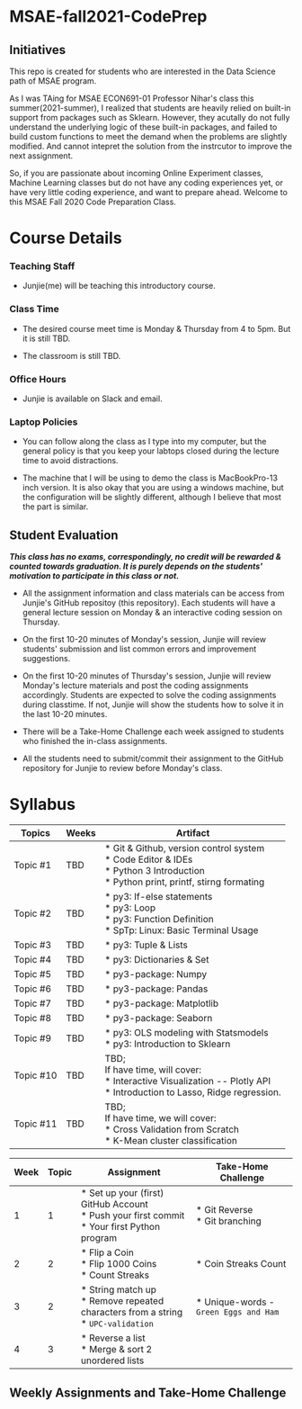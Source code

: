 # MSAE-fall2021-CodePrep

## Initiatives
This repo is created for students who are interested in the Data Science path of MSAE program. 

As I was TAing for MSAE ECON691-01 Professor Nihar's class this summer(2021-summer), I realized that students are heavily relied on built-in support from packages such as Sklearn. However, they acutally do not fully understand the underlying logic of these built-in packages, and failed to build custom functions to meet the demand when the problems are slightly modified. And cannot intepret the solution from the instrcutor to improve the next assignment. 

So, if you are passionate about incoming Online Experiment classes, Machine Learning classes but do not have any coding experiences yet, or have very little coding experience, and want to prepare ahead. Welcome to this MSAE Fall 2020 Code Preparation Class.

# Course Details

### Teaching Staff
* Junjie(me) will be teaching this introductory course.

### Class Time
* The desired course meet time is Monday & Thursday from 4 to 5pm. But it is still TBD.

* The classroom is still TBD.


### Office Hours
* Junjie is available on Slack and email.

### Laptop Policies
* You can follow along the class as I type into my computer, but the general policy is that you keep your labtops closed during the lecture time to avoid distractions. 

* The machine that I will be using to demo the class is MacBookPro-13 inch version. It is also okay that you are using a windows machine, but the configuration will be slightly different, although I believe that most the part is similar. 



## Student Evaluation

***This class has no exams, correspondingly, no credit will be rewarded & counted towards graduation. It is purely depends on the students' motivation to participate in this class or not.***  

* All the assignment information and class materials can be access from Junjie's GitHub repositoy (this repository). Each students will have a general lecture session on Monday & an interactive coding session on Thursday. 

* On the first 10-20 minutes of Monday's session, Junjie will review students' submission and list common errors and improvement suggestions. 

* On the first 10-20 minutes of Thursday's session, Junjie will review Monday's lecture materials and post the coding assignments accordingly. Students are expected to solve the coding assignments during classtime. If not, Junjie will show the students how to solve it in the last 10-20 minutes.  

* There will be a Take-Home Challenge each week assigned to students who finished the in-class assignments. 

* All the students need to submit/commit their assignment to the GitHub repository for Junjie to review before Monday's class. 





# Syllabus



| Topics    | Weeks | Artifact                                                                                                                              |
|-----------|-------|---------------------------------------------------------------------------------------------------------------------------------------|
| Topic #1  | TBD   | * Git & Github, version control system<br>* Code Editor & IDEs<br>* Python 3 Introduction<br>* Python print, printf, stirng formating |
| Topic #2  | TBD   | * py3: If-else statements<br>* py3: Loop<br>* py3: Function Definition<br>* SpTp: Linux: Basic Terminal Usage                         |
| Topic #3  | TBD   | * py3: Tuple & Lists                                                                                                                  |
| Topic #4  | TBD   | * py3: Dictionaries & Set                                                                                                             |
| Topic #5  | TBD   | * py3-package: Numpy                                                                                                                  |
| Topic #6  | TBD   | * py3-package: Pandas                                                                                                                 |
| Topic #7  | TBD   | * py3-package: Matplotlib                                                                                                             |
| Topic #8  | TBD   | * py3-package: Seaborn                                                                                                                |
| Topic #9  | TBD   | * py3: OLS modeling with Statsmodels<br>* py3: Introduction to Sklearn                                                                |
| Topic #10 | TBD   | TBD; <br>If have time, will cover:<br>* Interactive Visualization -- Plotly API<br>* Introduction to Lasso, Ridge regression.         |
| Topic #11 | TBD   | TBD;<br>If have time, we will cover: <br>* Cross Validation from Scratch<br>* K-Mean cluster classification                           |


| Week | Topic | Assignment                                                                                      | Take-Home Challenge                   |
|------|-------|-------------------------------------------------------------------------------------------------|---------------------------------------|
| 1    | 1     | * Set up your (first) GitHub Account<br>* Push your first commit<br>* Your first Python program | * Git Reverse<br>* Git branching      |
| 2    | 2     | * Flip a Coin<br>* Flip 1000 Coins<br>* Count Streaks                                           | * Coin Streaks Count                  |
| 3    | 2     | * String match up<br>* Remove repeated characters from a string<br>* `UPC-validation`           | * Unique-words - `Green Eggs and Ham` |
| 4    | 3     | * Reverse a list<br>* Merge & sort 2 unordered lists                                            |                                       |
## Weekly Assignments and Take-Home Challenge






